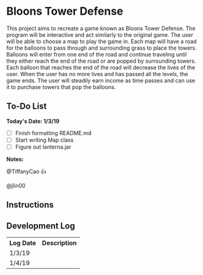 # Bloons Tower Defense
This project aims to recreate a game known as Bloons Tower Defense. The program will be interactive and act similarly to the original game. The user will be able to choose a map to play the game in. Each map will have a road for the balloons to pass through and surrounding grass to place the towers. Balloons will enter from one end of the road and continue traveling until they either reach the end of the road or are popped by surrounding towers. Each balloon that reaches the end of the road will decrease the lives of the user. When the user has no more lives and has passed all the levels, the game ends. The user will steadily earn income as time passes and can use it to purchase towers that pop the balloons. 

## To-Do List
**Today's Date: 1/3/19**

- [ ] Finish formatting README.md
- [ ] Start writing Map class
- [ ] Figure out lanterna.jar

**Notes:**

@TiffanyCao :+1:
  
@jlin00 <write comments here> 

## Instructions 

## Development Log
<table>
  <th>Log Date</th>
  <th>Description</th>
  <tr>
    <td>1/3/19</td>
    <td></td>
  </tr>
<tr>
    <td>1/4/19</td>
    <td></td>
</tr>
</table>
